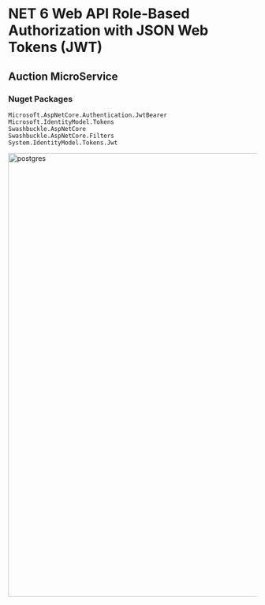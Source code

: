 # NET 6 Web API Role-Based Authorization with JSON Web Tokens (JWT)


## Auction MicroService

### Nuget Packages
```
Microsoft.AspNetCore.Authentication.JwtBearer
Microsoft.IdentityModel.Tokens
Swashbuckle.AspNetCore
Swashbuckle.AspNetCore.Filters
System.IdentityModel.Tokens.Jwt
```
<img src="/pictures/postgres.png" title="postgres"  width="900">
